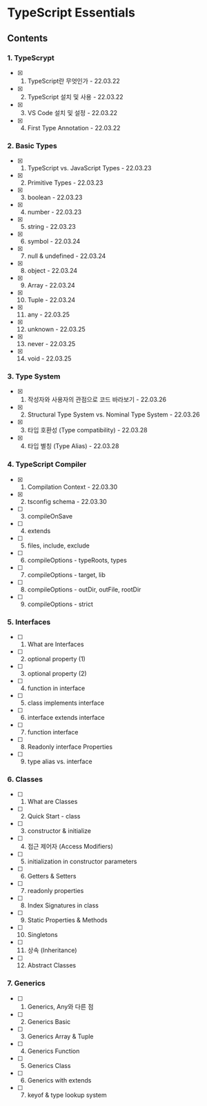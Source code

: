 # TypeScript Essentials

## Contents

### 1. TypeScrypt

- [x] 1.  TypeScript란 무엇인가 - 22.03.22
- [x] 2.  TypeScript 설치 및 사용 - 22.03.22
- [x] 3.  VS Code 설치 및 설정 - 22.03.22
- [x] 4.  First Type Annotation - 22.03.22

### 2. Basic Types

- [x] 1.  TypeScript vs. JavaScript Types - 22.03.23
- [x] 2.  Primitive Types - 22.03.23
- [x] 3.  boolean - 22.03.23
- [x] 4.  number - 22.03.23
- [x] 5.  string - 22.03.23
- [x] 6.  symbol - 22.03.24
- [x] 7.  null & undefined - 22.03.24
- [x] 8.  object - 22.03.24
- [x] 9.  Array - 22.03.24
- [x] 10. Tuple - 22.03.24
- [x] 11. any - 22.03.25
- [x] 12. unknown - 22.03.25
- [x] 13. never - 22.03.25
- [x] 14. void - 22.03.25

### 3. Type System

- [x] 1.  작성자와 사용자의 관점으로 코드 바라보기 - 22.03.26
- [x] 2.  Structural Type System vs. Nominal Type System - 22.03.26
- [x] 3.  타입 호환성 (Type compatibility) - 22.03.28
- [x] 4.  타입 별칭 (Type Alias) - 22.03.28

### 4. TypeScript Compiler

- [x] 1.  Compilation Context - 22.03.30
- [x] 2.  tsconfig schema - 22.03.30
- [ ] 3.  compileOnSave
- [ ] 4.  extends
- [ ] 5.  files, include, exclude
- [ ] 6.  compileOptions - typeRoots, types
- [ ] 7.  compileOptions - target, lib
- [ ] 8.  compileOptions - outDir, outFile, rootDir
- [ ] 9.  compileOptions - strict

### 5. Interfaces

- [ ] 1.  What are Interfaces
- [ ] 2.  optional property (1)
- [ ] 3.  optional property (2)
- [ ] 4.  function in interface
- [ ] 5.  class implements interface
- [ ] 6.  interface extends interface
- [ ] 7.  function interface
- [ ] 8.  Readonly interface Properties
- [ ] 9.  type alias vs. interface

### 6. Classes

- [ ] 1.  What are Classes
- [ ] 2.  Quick Start - class
- [ ] 3.  constructor & initialize
- [ ] 4.  접근 제어자 (Access Modifiers)
- [ ] 5.  initialization in constructor parameters
- [ ] 6.  Getters & Setters
- [ ] 7.  readonly properties
- [ ] 8.  Index Signatures in class
- [ ] 9.  Static Properties & Methods
- [ ] 10. Singletons
- [ ] 11. 상속 (Inheritance)
- [ ] 12. Abstract Classes

### 7. Generics

- [ ] 1.  Generics, Any와 다른 점
- [ ] 2.  Generics Basic
- [ ] 3.  Generics Array & Tuple
- [ ] 4.  Generics Function
- [ ] 5.  Generics Class
- [ ] 6.  Generics with extends
- [ ] 7.  keyof & type lookup system
